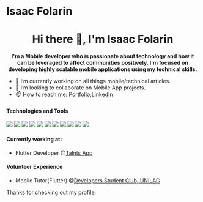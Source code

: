 # Isaac Folarin
<!--
** -->
<h1 align="center">Hi there 👋, I'm Isaac Folarin</h1>

<p align="center"><b>I'm a Mobile developer who is passionate about technology and how it can be leveraged to affect communities positively. I'm focused on developing highly scalable mobile applications using my technical skills.</b></p>

- 🔭 I’m currently working on all things mobile/technical articles.
- 👯 I’m looking to collaborate on Mobile App projects.
- 📫 How to reach me: [Portfolio](https://folarin-isaac.github.io/new-portfolio/),[LinkedIn](https://www.linkedin.com/in/folarinisaac/)

#### Technologies and Tools

<p>
<img src="https://img.shields.io/badge/java-%23ED8B00.svg?&style=for-the-badge&logo=java&logoColor=white"/>
<img src="https://img.shields.io/badge/git%20-%23F05033.svg?&style=for-the-badge&logo=git&logoColor=white"/>
<img src="https://img.shields.io/badge/github%20-%23121011.svg?&style=for-the-badge&logo=github&logoColor=white"/>
<img src="https://img.shields.io/badge/firebase%20-%23039BE5.svg?&style=for-the-badge&logo=firebase"/>
<img src="https://img.shields.io/badge/mysql-%2300f.svg?&style=for-the-badge&logo=mysql&logoColor=white"/>
<img src ="https://img.shields.io/badge/android-%2307405e.svg?&style=for-the-badge&logo=android&logoColor=white"/>
<img src="https://img.shields.io/badge/JetpackCompose-%2300f.svg?&style=for-the-badge&logo=JetpackCompose&logoColor=white"/>
<img src="https://img.shields.io/badge/kotlin-%230095D5.svg?&style=for-the-badge&logo=kotlin&logoColor=white"/>
<img src="https://img.shields.io/badge/dart-%230175C2.svg?&style=for-the-badge&logo=dart&logoColor=white"/>
<img src="https://img.shields.io/badge/Flutter%20-%2302569B.svg?&style=for-the-badge&logo=Flutter&logoColor=white" />
<img src="https://img.shields.io/badge/markdown-%23000000.svg?&style=for-the-badge&logo=markdown&logoColor=white"/>
</p>

#### Currently working at:

- Flutter Developer @[Talnts App](https://www.talnts.app/)

#### Volunteer Experience

- Mobile Tutor(Flutter) @[Developers Student Club, UNILAG](https://dscunilag.dev/)

Thanks for checking out my profile.

